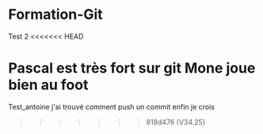 # Formation-Git

Test
2
<<<<<<< HEAD

Pascal est très fort sur git
Mone joue bien au foot 
=======
Test_antoine
j'ai trouvé comment push un commit
enfin je crois
>>>>>>> 818d476 (V34.25)

